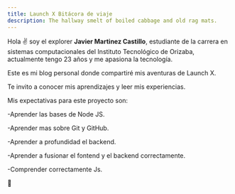 ```yaml
---
title: Launch X Bitácora de viaje
description: The hallway smelt of boiled cabbage and old rag mats.
---
```


Hola ✌️  soy el explorer **Javier Martinez Castillo**, estudiante de la carrera en sistemas computacionales del Instituto Tecnológico de Orizaba, actualmente tengo 23 años y me apasiona la tecnología.

Este es mi blog personal donde compartiré mis aventuras de Launch X.

Te invito a conocer mis aprendizajes y leer mis experiencias.

Mis expectativas para este proyecto son:

-Aprender las bases de Node JS.

-Aprender mas sobre Git y GitHub.

-Aprender a profundidad el backend.

-Aprender a fusionar el fontend y el backend correctamente.

-Comprender correctamente Js.

🚀
